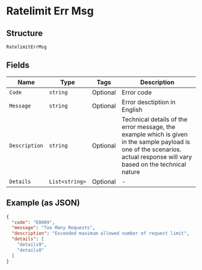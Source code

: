 
# Ratelimit Err Msg

## Structure

`RatelimitErrMsg`

## Fields

| Name | Type | Tags | Description |
|  --- | --- | --- | --- |
| `Code` | `string` | Optional | Error code |
| `Message` | `string` | Optional | Error desctiption in English |
| `Description` | `string` | Optional | Technical details of the error message, the example which is given in the sample payload is one of the scenarios. actual response will vary based on the technical nature |
| `Details` | `List<string>` | Optional | - |

## Example (as JSON)

```json
{
  "code": "E0009",
  "message": "Too Many Requests",
  "description": "Exceeded maximum allowed number of request limit",
  "details": [
    "details9",
    "details0"
  ]
}
```

